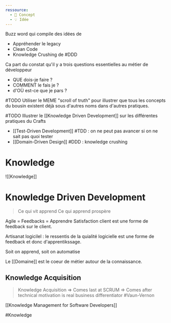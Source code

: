 ```yaml
---
ressource:
  - 🧠 Concept
  - 💡 Idée
---
```


Buzz word qui compile des idées de 
- Appréhender le legacy
- Clean Code
- Knowledge Crushing de #DDD

Ca part du constat qu'il y a trois questions essentielles au métier de développeur

- QUE dois-je faire ?
- COMMENT le fais je ?
- d'OÙ est-ce que je pars ?

#TODO Utiliser le MEME "scroll of truth" pour illustrer que tous les concepts du bousin existent déjà sous d'autres noms dans d'autres pratiques.

#TODO Illustrer le [[Knowledge Driven Development]] sur les différentes pratiques du Crafts
- [[Test-Driven Development]] #TDD : on ne peut pas avancer si on ne sait pas quoi tester
- [[Domain-Driven Design]] #DDD : knowledge crushing

# Knowledge
![[Knowledge]]

# Knowledge Driven Development

> Ce qui vit apprend
> Ce qui apprend prospère

Agile = Feedbacks = Apprendre
Satisfaction client est une forme de feedback sur le client.

Artisanat logicilel : le ressentis de la quialité logicielle est une forme de feedback et donc d'apprentikssage.

Soit on apprend, soit on automatise

Le [[Domaine]] est le coeur de métier autour de la connaissance.

## Knowledge Acquisition

> Knowledge Acquisition
 > => Comes last at SCRUM
 > => Comes after technical motivation
 > is real business differentiator
> #Vaun-Vernon

[[Knowledge Management for Software Developers]]

#Knowledge 
